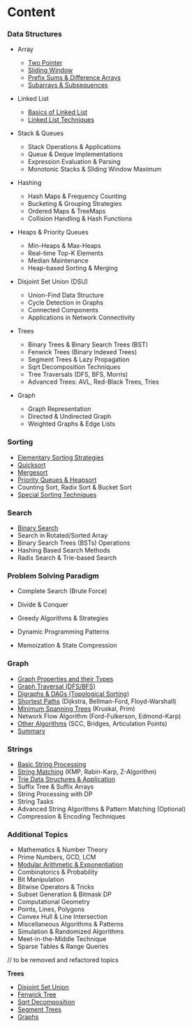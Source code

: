# Content

### **Data Structures**

* Array
  * [Two Pointer](array/ch1.md)
  * [Sliding Window](array/ch2.md)
  * [Prefix Sums & Difference Arrays](array/ch3.md)
  * [Subarrays & Subsequences](array/ch4.md)
* Linked List
  * [Basics of Linked List](ll/ch1.md)
  * [Linked List Techniques](ll/ch2.md)
  
* Stack & Queues
  * Stack Operations & Applications
  * Queue & Deque Implementations
  * Expression Evaluation & Parsing
  * Monotonic Stacks & Sliding Window Maximum

* Hashing
  * Hash Maps & Frequency Counting
  * Bucketing & Grouping Strategies
  * Ordered Maps & TreeMaps
  * Collision Handling & Hash Functions

* Heaps & Priority Queues
  * Min-Heaps & Max-Heaps
  * Real-time Top-K Elements
  * Median Maintenance
  * Heap-based Sorting & Merging

* Disjoint Set Union (DSU)
  * Union-Find Data Structure
  * Cycle Detection in Graphs
  * Connected Components
  * Applications in Network Connectivity

* Trees
  * Binary Trees & Binary Search Trees (BST)
  * Fenwick Trees (Binary Indexed Trees)
  * Segment Trees & Lazy Propagation
  * Sqrt Decomposition Techniques
  * Tree Traversals (DFS, BFS, Morris)
  * Advanced Trees: AVL, Red-Black Trees, Tries

* Graph
  * Graph Representation
  * Directed & Undirected Graph
  * Weighted Graphs & Edge Lists

### **Sorting**

* [Elementary Sorting Strategies](sorting/ch1.md)
* [Quicksort](sorting/ch2.md)
* [Mergesort](sorting/ch3.md)
* [Priority Queues & Heapsort](sorting/ch4.md)
* Counting Sort, Radix Sort & Bucket Sort
* [Special Sorting Techniques](sorting/ch6.md)

### **Search**

* [Binary Search](search/binary_search.md)
* Search in Rotated/Sorted Array
* Binary Search Trees (BSTs) Operations
* Hashing Based Search Methods
* Radix Search & Trie-based Search

### **Problem Solving Paradigm**

- Complete Search (Brute Force)

- Divide & Conquer

- Greedy Algorithms & Strategies

- Dynamic Programming Patterns

- Memoization & State Compression

### **Graph**

* [Graph Properties and their Types](graphs/ch1.md)
* [Graph Traversal (DFS/BFS)](graphs/ch2.md)
* [Digraphs & DAGs (Topological Sorting)](graphs/ch3.md)
* [Shortest Paths](graphs/ch4.md) (Dijkstra, Bellman-Ford, Floyd-Warshall)
* [Minimum Spanning Trees](graphs/ch5.md) (Kruskal, Prim)
* Network Flow Algorithm (Ford-Fulkerson, Edmond-Karp)
* [Other Algorithms](graphs/ch6.md) (SCC, Bridges, Articulation Points)
* [Summary](graphs/summary.md)

### **Strings**

* [Basic String Processing](strings/ch1.md)
* [String Matching](strings/ch2.md) (KMP, Rabin-Karp, Z-Algorithm)
* [Trie Data Structures & Application](strings/ch3.md)
* Suffix Tree & Suffix Arrays
* String Processing with DP
* String Tasks
* Advanced String Algorithms & Pattern Matching (Optional)
* Compression & Encoding Techniques

### **Additional Topics**

* Mathematics & Number Theory
* Prime Numbers, GCD, LCM
* [Modular Arithmetic & Exponentiation](additional/ch3.md)
* Combinatorics & Probability
* Bit Manipulation
* Bitwise Operators & Tricks
* Subset Generation & Bitmask DP
* Computational Geometry
* Points, Lines, Polygons
* Convex Hull & Line Intersection
* Miscellaneous Algorithms & Patterns
* Simulation & Randomized Algorithms
* Meet-in-the-Middle Technique
* Sparse Tables & Range Queries





// to be removed and refactored topics

**Trees**

* [Disjoint Set Union](https://algo.minetest.in/Data_Structures_library/Trees/Disjoint_set_union/)
* [Fenwick Tree](https://algo.minetest.in/Data_Structures_library/Trees/Fenwick_tree/)
* [Sqrt Decomposition](https://algo.minetest.in/Data_Structures_library/Trees/Sqrt_Decomposition/)
* [Segment Trees](https://algo.minetest.in/Data_Structures_library/Trees/Segment_trees/)
* [Graphs](https://algo.minetest.in/Data_Structures_library/Trees/graphs/)

